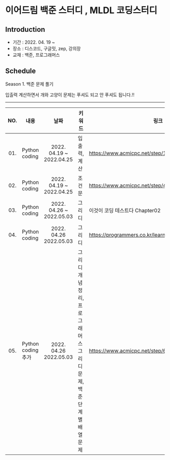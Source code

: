# 이어드림 백준 스터디 , MLDL 코딩스터디 

## Introduction
* 기간 : 2022. 04. 19 ~
* 장소 : 디스코드, 구글밋, zep, 강의장
* 교재 : 백준, 프로그래머스
  
## Schedule
Season 1. 백준 문제 풀기

입출력 계산하면서 개와 고양이 문제는 푸셔도 되고 안 푸셔도 됩니다.!!

---
|  NO.  |     내용    |      날짜     |      키워드      |     링크     |
|:-----:| --------------------------------------- |:---------------:|--------------------------|--------------------------|
| 01. | Python coding | 2022. 04.19 ~ 2022.04.25  | 입출력, 계산|https://www.acmicpc.net/step/1|
| 02. | Python coding  | 2022. 04.19 ~ 2022.04.25   |  조건문  | https://www.acmicpc.net/step/4|
| 03. | Python coding | 2022. 04.26 ~ 2022.05.03  | 그리디 |이것이 코딩 테스트다 Chapter02|
| 04. | Python coding  | 2022. 04.26 2022.05.03  |그리디  | https://programmers.co.kr/learn/courses/30/parts/12244|
| 05. | Python coding 추가  | 2022. 04.26 2022.05.03  |그리디 개념정리, 프로그래머스 그리디 문제, 백준 단계별 배열문제| https://www.acmicpc.net/step/6|



 
